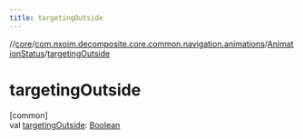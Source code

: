 ```yaml
---
title: targetingOutside
---
```

//[core](../../../index.html)/[com.nxoim.decomposite.core.common.navigation.animations](../index.html)/[AnimationStatus](index.html)/[targetingOutside](targeting-outside.html)



# targetingOutside



[common]\
val [targetingOutside](targeting-outside.html): [Boolean](https://kotlinlang.org/api/latest/jvm/stdlib/kotlin/-boolean/index.html)




